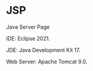 # JSP

Java Server Page

IDE: Eclipse 2021.

JDE: Java Development Kit 17.

Web Server: Apache Tomcat 9.0.
